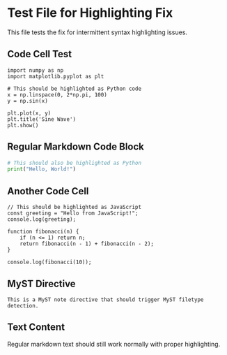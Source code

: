 # Test File for Highlighting Fix

This file tests the fix for intermittent syntax highlighting issues.

## Code Cell Test

```{code-cell} python
import numpy as np
import matplotlib.pyplot as plt

# This should be highlighted as Python code
x = np.linspace(0, 2*np.pi, 100)
y = np.sin(x)

plt.plot(x, y)
plt.title('Sine Wave')
plt.show()
```

## Regular Markdown Code Block

```python
# This should also be highlighted as Python
print("Hello, World!")
```

## Another Code Cell

```{code-cell} javascript
// This should be highlighted as JavaScript
const greeting = "Hello from JavaScript!";
console.log(greeting);

function fibonacci(n) {
    if (n <= 1) return n;
    return fibonacci(n - 1) + fibonacci(n - 2);
}

console.log(fibonacci(10));
```

## MyST Directive

```{note}
This is a MyST note directive that should trigger MyST filetype detection.
```

## Text Content

Regular markdown text should still work normally with proper highlighting.